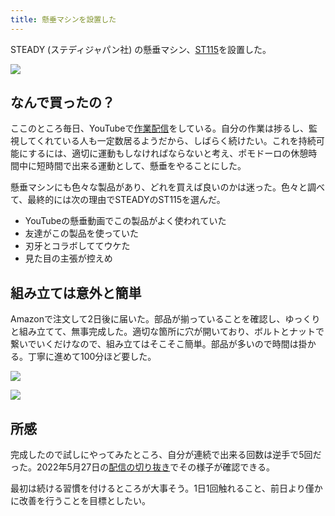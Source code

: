 ```yaml
---
title: 懸垂マシンを設置した
---
```

STEADY (ステディジャパン社) の懸垂マシン、[ST115](https://www.amazon.co.jp/dp/B09K3QQBKH)を設置した。

![](https://lh4.googleusercontent.com/KZDfVNGsWpaTumyE4UWsuZWajOoiPa6MdJ4iWAX4HqmPCTGqrJBjmZzy30cRPQ9wYmTwOVzh6GqJdnLhJ-Teuw51mQFlwTorbpasWUx5Bz7uAwMNg_bQ95fTS2irLgEfqcF68nbYuRxvrgPWJ7oV1AKOxG2B1ByFPJM2GZc4cvUKMpCwGDwk5ksn)

なんで買ったの？
--------

ここのところ毎日、YouTubeで[作業配信](https://www.youtube.com/c/r7kamura)をしている。自分の作業は捗るし、監視してくれている人も一定数居るようだから、しばらく続けたい。これを持続可能にするには、適切に運動もしなければならないと考え、ポモドーロの休憩時間中に短時間で出来る運動として、懸垂をやることにした。

懸垂マシンにも色々な製品があり、どれを買えば良いのかは迷った。色々と調べて、最終的には次の理由でSTEADYのST115を選んだ。

*   YouTubeの懸垂動画でこの製品がよく使われていた
*   友達がこの製品を使っていた
*   刃牙とコラボしててウケた
*   見た目の主張が控えめ

組み立ては意外と簡単
----------

Amazonで注文して2日後に届いた。部品が揃っていることを確認し、ゆっくりと組み立てて、無事完成した。適切な箇所に穴が開いており、ボルトとナットで繋いでいくだけなので、組み立てはそこそこ簡単。部品が多いので時間は掛かる。丁寧に進めて100分ほど要した。

![](https://lh5.googleusercontent.com/PY2ZIpykY0289zyXjMK6Riw2_BRfXGPueWT15740HdTQsgAOMnHV7g0tWscYcQcwRgtKadsqzhjWQ-eg5kOBL1-Fw4zY2vWXvSwCIktaGEtDWHKFMGq0gKGWfR2Wc4FiyYlUQKs9M_AI_ocl9BRT1_pScQQOeSUoqCbwKZKhrCHXnv1s4wUoPlu6)

![](https://lh3.googleusercontent.com/jEjvaXqXhMqtG1NpO8XU787qCyZui9O2_9mTa4owOZt3oNYi_-Big7SJgnJZsYzpv1qFIw3XlYausrH064sDR2Hf0VKEW7ttGW7xULToH_ZHcBag_xvQMdqpNpeuLV0ZadJELAbjtOj5R6AGKZ2KXsSSorx3qJ2sQ1glXrlQdhGJPOIQHSrDb9k1)

所感
--

完成したので試しにやってみたところ、自分が連続で出来る回数は逆手で5回だった。2022年5月27日の[配信の切り抜き](https://www.youtube.com/clip/Ugkxy2NXpdlfZF0kT9s-MoCOrbB1wpWEryK9)でその様子が確認できる。

最初は続ける習慣を付けるところが大事そう。1日1回触れること、前日より僅かに改善を行うことを目標としたい。
